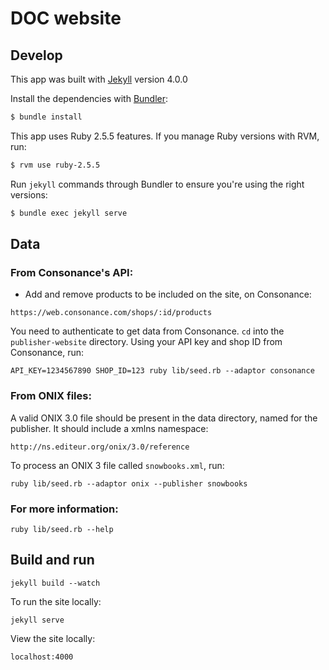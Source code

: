 # DOC website

## Develop

This app was built with [Jekyll](http://jekyllrb.com/) version 4.0.0

Install the dependencies with [Bundler](http://bundler.io/):

~~~bash
$ bundle install
~~~

This app uses Ruby 2.5.5 features. If you manage Ruby versions with RVM, run:

~~~bash
$ rvm use ruby-2.5.5
~~~

Run `jekyll` commands through Bundler to ensure you're using the right versions:

~~~bash
$ bundle exec jekyll serve
~~~

## Data

### From Consonance's API:

* Add and remove products to be included on the site, on Consonance:

`https://web.consonance.com/shops/:id/products`

You need to authenticate to get data from Consonance.
`cd` into the `publisher-website` directory.
Using your API key and shop ID from Consonance, run:

`API_KEY=1234567890 SHOP_ID=123 ruby lib/seed.rb --adaptor consonance`

### From ONIX files:

A valid ONIX 3.0 file should be present in the data directory, named for the publisher. It should include a xmlns namespace:

`http://ns.editeur.org/onix/3.0/reference`

To process an ONIX 3 file called `snowbooks.xml`, run:

`ruby lib/seed.rb --adaptor onix --publisher snowbooks`

### For more information:

`ruby lib/seed.rb --help`

## Build and run

`jekyll build --watch`

To run the site locally:

`jekyll serve`

View the site locally:

`localhost:4000`
